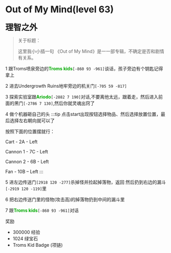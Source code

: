 # Out of My Mind(level 63)
<span style="font-size: 25px;">**理智之外**</span>

>关于标题：
>
>这里我小小插一句 《Out of My Mind》是一一部专辑，不确定是否和剧情有关系。


1 跟Troms喷泉旁边的<font color=00AA00>**Troms kids**</font>`[-860 93 -961]`谈话，孩子旁边有个钥匙记得拿上

2 进去Undergrowth Ruins地牢旁边的机关门`[-705 59 -817]`

3 探索实验室跟<font color=00AA00>**Ariodo**</font>`[-2882 7 190]`对话,不要离他太远，跟着走，然后进入前面的黑门`[-2786 7 130]`,然后你就灵魂出窍了

4 做个机器砸自己的头
:::tip
点击start出现按钮选择物品、然后选择放置位置，最后选择左右朝向就可以了

按照下面的位置摆就行：

Cart - 2A - Left 

Cannon 1 - 7C - Left 

Cannon 2 - 6B - Left 

Fan - 10B – Left
:::

5 进左边传送门`[2918 120 -277]`杀掉怪并捡起掉落物，返回 然后扔到右边的漏斗`[-2919 120 -119]`里

6 把右边传送门里的怪物(攻击高)的掉落物扔到中间的漏斗里

7 跟<font color=00AA00>**Troms kids**</font>`[-860 93 -961]`对话


奖励
+ 300000 经验
+ 1024 绿宝石
+ Troms Kid Badge (项链)